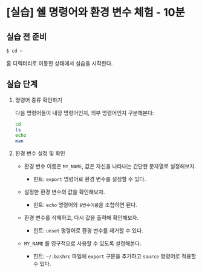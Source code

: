 # [실습] 쉘 명령어와 환경 변수 체험 - 10분

## 실습 전 준비

```bash
$ cd ~
```

홈 디렉터리로 이동한 상태에서 실습을 시작한다.


## 실습 단계


1. 명령어 종류 확인하기

    다음 명령어들이 내장 명령어인지, 외부 명령어인지 구분해본다:

    ```bash
    cd
    ls
    echo
    man
    ```


2. 환경 변수 설정 및 확인

    - 환경 변수 이름은 `MY_NAME`, 값은 자신을 나타내는 간단한 문자열로 설정해보자.
        - 힌트: `export` 명령어로 환경 변수를 설정할 수 있다.

    - 설정한 환경 변수의 값을 확인해보자.
        - 힌트: `echo` 명령어와 `$변수이름`을 조합하면 된다.

    - 환경 변수를 삭제하고, 다시 값을 출력해 확인해보자.
        - 힌트: `unset` 명령어로 환경 변수를 제거할 수 있다.

    - `MY_NAME` 를 영구적으로 사용할 수 있도록 설정해본다.
        - 힌트: `~/.bashrc` 파일에 `export` 구문을 추가하고 `source` 명령어로 적용할 수 있다.